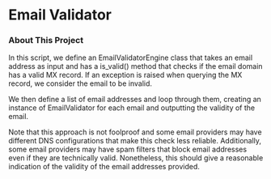 # Email Validator 
### About This Project

In this script, we define an EmailValidatorEngine class that takes an email address as input and has a is_valid() method that checks if the email domain has a valid MX record. If an exception is raised when querying the MX record, we consider the email to be invalid.

We then define a list of email addresses and loop through them, creating an instance of EmailValidator for each email and outputting the validity of the email.

Note that this approach is not foolproof and some email providers may have different DNS configurations that make this check less reliable. Additionally, some email providers may have spam filters that block email addresses even if they are technically valid. Nonetheless, this should give a reasonable indication of the validity of the email addresses provided.
